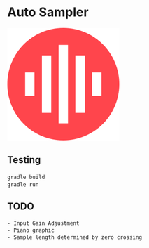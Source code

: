 # Auto Sampler

![logo](https://raw.githubusercontent.com/tkaden4/autosampler/main/assets/logo256.png)


## Testing
```bash
gradle build
gradle run
```

## TODO
```
- Input Gain Adjustment
- Piano graphic
- Sample length determined by zero crossing
```